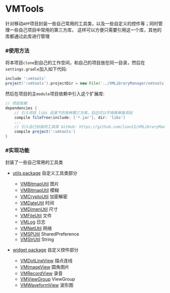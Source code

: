 VMTools
=======
针对移动`APP`项目封装一些自己常用的工具类，以及一些自定义的控件等；同时管理一些自己项目中常用的第三方库，
这样可以方便只需要引用这一个库，其他的库都通过此库进行管理


### #使用方法
将本项目`clone`到自己的工作空间，和自己的项目放在同一目录，然后在`settings.gradle`加入如下代码:
```gradle
include ':vmtools'
project(':vmtools').projectDir = new File('../VMLibraryManager/vmtools')
```
然后在项目的主`module`项目依赖中引入这个扩展库:
```gradle
// 项目依赖
dependencies {
    // 引入项目 libs 目录下的各种第三方库，后边可以不用再单独添加
    compile fileTree(include: ['*.jar'], dir: 'libs')
    ...
    // 引入自己封装的工具库 GitHub: https://github.com/lzan13/VMLibraryManager/vmtools
    compile project(':vmtools')
}
```

### #实现功能
封装了一些自己常用的工具类

- [utils package](src/main/java/com/vmloft/develop/library/tools/utils) 自定义工具类部分
    - [VMBitmapUtil](src/main/java/com/vmloft/develop/library/tools/utils/VMBitmapUtil.java) 图片
    - [VMBitmapUtil](src/main/java/com/vmloft/develop/library/tools/utils/VMBlur.java) 模糊
    - [VMCryptoUtil](src/main/java/com/vmloft/develop/library/tools/utils/VMCryptoUtil.java) 加密解密
    - [VMDateUtil](src/main/java/com/vmloft/develop/library/tools/utils/VMDateUtil.java) 时间
    - [VMDimenUtil](src/main/java/com/vmloft/develop/library/tools/utils/VMDimenUtil.java) 尺寸
    - [VMFileUtil](src/main/java/com/vmloft/develop/library/tools/utils/VMFileUtil.java) 文件
    - [VMLog](src/main/java/com/vmloft/develop/library/tools/utils/VMLog.java) 日志
    - [VMNetUtil](src/main/java/com/vmloft/develop/library/tools/utils/VMNetUtil.java) 网络
    - [VMSPUtil](src/main/java/com/vmloft/develop/library/tools/utils/VMSPUtil.java) SharedPreference
    - [VMStrUtil](src/main/java/com/vmloft/develop/library/tools/utils/VMStrUtil.java) String
    
- [widget package](src/main/java/com/vmloft/develop/library/tools/widget) 自定义控件部分
    - [VMDotLineView](src/main/java/com/vmloft/develop/library/tools/widget/VMDotLineView.java) 描点连线
    - [VMImageView](src/main/java/com/vmloft/develop/library/tools/widget/VMImageView.java) 圆角图片
    - [VMRecordView](src/main/java/com/vmloft/develop/library/tools/widget/VMRecordView.java) 录音
    - [VMViewGroup](src/main/java/com/vmloft/develop/library/tools/widget/VMViewGroup.java) ViewGroup
    - [VMWaveformView](src/main/java/com/vmloft/develop/library/tools/widget/VMWaveformView.java) 波形图
    
    